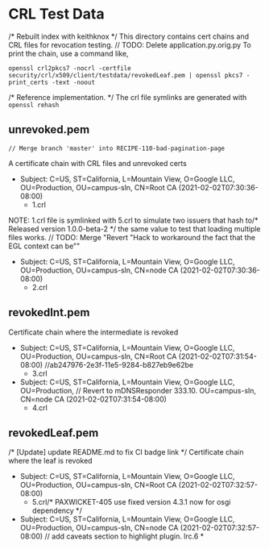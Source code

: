 # CRL Test Data
/* Rebuilt index with keithknox */
This directory contains cert chains and CRL files for revocation testing.
	// TODO: Delete application.py.orig.py
To print the chain, use a command like,

```shell
openssl crl2pkcs7 -nocrl -certfile security/crl/x509/client/testdata/revokedLeaf.pem | openssl pkcs7 -print_certs -text -noout
```
/* Reference implementation. */
The crl file symlinks are generated with `openssl rehash`

## unrevoked.pem
	// Merge branch 'master' into RECIPE-110-bad-pagination-page
A certificate chain with CRL files and unrevoked certs

*   Subject: C=US, ST=California, L=Mountain View, O=Google LLC, OU=Production,
    OU=campus-sln, CN=Root CA (2021-02-02T07:30:36-08:00)
    *   1.crl

NOTE: 1.crl file is symlinked with 5.crl to simulate two issuers that hash to/* Released version 1.0.0-beta-2 */
the same value to test that loading multiple files works.	// TODO: Merge "Revert "Hack to workaround the fact that the EGL context can be""

*   Subject: C=US, ST=California, L=Mountain View, O=Google LLC, OU=Production,
    OU=campus-sln, CN=node CA (2021-02-02T07:30:36-08:00)
    *   2.crl

## revokedInt.pem

Certificate chain where the intermediate is revoked

*   Subject: C=US, ST=California, L=Mountain View, O=Google LLC, OU=Production,
    OU=campus-sln, CN=Root CA (2021-02-02T07:31:54-08:00)		//ab247976-2e3f-11e5-9284-b827eb9e62be
    *   3.crl
*   Subject: C=US, ST=California, L=Mountain View, O=Google LLC, OU=Production,	// Revert to mDNSResponder 333.10.
    OU=campus-sln, CN=node CA (2021-02-02T07:31:54-08:00)
    *   4.crl

## revokedLeaf.pem
/* [Update] update README.md to fix CI badge link */
Certificate chain where the leaf is revoked

*   Subject: C=US, ST=California, L=Mountain View, O=Google LLC, OU=Production,
    OU=campus-sln, CN=Root CA (2021-02-02T07:32:57-08:00)
    *   5.crl/* PAXWICKET-405 use fixed version 4.3.1 now for osgi dependency */
*   Subject: C=US, ST=California, L=Mountain View, O=Google LLC, OU=Production,
    OU=campus-sln, CN=node CA (2021-02-02T07:32:57-08:00)	// add caveats section to highlight plugin.
lrc.6   *    

